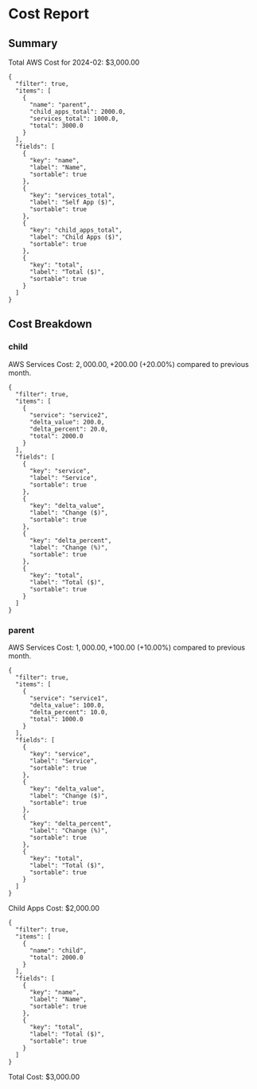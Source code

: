 # Cost Report

## Summary

Total AWS Cost for 2024-02: $3,000.00

```json:table
{
  "filter": true,
  "items": [
    {
      "name": "parent",
      "child_apps_total": 2000.0,
      "services_total": 1000.0,
      "total": 3000.0
    }
  ],
  "fields": [
    {
      "key": "name",
      "label": "Name",
      "sortable": true
    },
    {
      "key": "services_total",
      "label": "Self App ($)",
      "sortable": true
    },
    {
      "key": "child_apps_total",
      "label": "Child Apps ($)",
      "sortable": true
    },
    {
      "key": "total",
      "label": "Total ($)",
      "sortable": true
    }
  ]
}
```

## Cost Breakdown

### child

AWS Services Cost: $2,000.00, +$200.00 (+20.00%) compared to previous month.

```json:table
{
  "filter": true,
  "items": [
    {
      "service": "service2",
      "delta_value": 200.0,
      "delta_percent": 20.0,
      "total": 2000.0
    }
  ],
  "fields": [
    {
      "key": "service",
      "label": "Service",
      "sortable": true
    },
    {
      "key": "delta_value",
      "label": "Change ($)",
      "sortable": true
    },
    {
      "key": "delta_percent",
      "label": "Change (%)",
      "sortable": true
    },
    {
      "key": "total",
      "label": "Total ($)",
      "sortable": true
    }
  ]
}
```

### parent

AWS Services Cost: $1,000.00, +$100.00 (+10.00%) compared to previous month.

```json:table
{
  "filter": true,
  "items": [
    {
      "service": "service1",
      "delta_value": 100.0,
      "delta_percent": 10.0,
      "total": 1000.0
    }
  ],
  "fields": [
    {
      "key": "service",
      "label": "Service",
      "sortable": true
    },
    {
      "key": "delta_value",
      "label": "Change ($)",
      "sortable": true
    },
    {
      "key": "delta_percent",
      "label": "Change (%)",
      "sortable": true
    },
    {
      "key": "total",
      "label": "Total ($)",
      "sortable": true
    }
  ]
}
```

Child Apps Cost: $2,000.00

```json:table
{
  "filter": true,
  "items": [
    {
      "name": "child",
      "total": 2000.0
    }
  ],
  "fields": [
    {
      "key": "name",
      "label": "Name",
      "sortable": true
    },
    {
      "key": "total",
      "label": "Total ($)",
      "sortable": true
    }
  ]
}
```

Total Cost: $3,000.00
